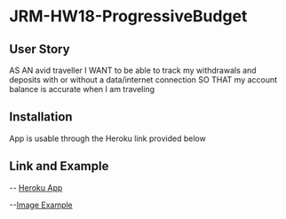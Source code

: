 # JRM-HW18-ProgressiveBudget

## User Story
AS AN avid traveller
I WANT to be able to track my withdrawals and deposits with or without a data/internet connection
SO THAT my account balance is accurate when I am traveling

## Installation
App is usable through the Heroku link provided below

## Link and Example

-- [Heroku App](https://jrm-budget-tracker.herokuapp.com/)

--[Image Example](example.jpg)